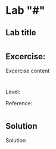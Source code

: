 # Lab "#"

## Lab title
#
## Excercise: 
Excercise content
#
Level: 

Reference: 
#
## Solution

Solution